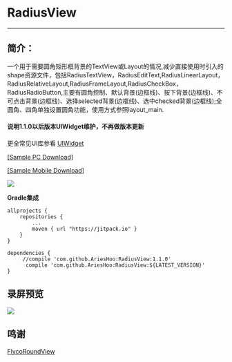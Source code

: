# RadiusView
--------------------------
## 简介：

一个用于需要圆角矩形框背景的TextView或Layout的情况,减少直接使用时引入的shape资源文件，包括RadiusTextView，RadiusEditText,RadiusLinearLayout，RadiusRelativeLayout,RadiusFrameLayout,RadiusCheckBox，RadiusRadioButton,主要有圆角控制、默认背景(边框线)、按下背景(边框线)、不可点击背景(边框线)、选择selected背景(边框线)、选中checked背景(边框线);全圆角、四角单独设置圆角功能，使用方式参照layout_main.

#### 说明1.1.0以后版本UIWidget维护，不再做版本更新

更全常见UI库参看 [UIWidget](https://github.com/AriesHoo/UIWidget)

[[Sample PC Download]](https://github.com/AriesHoo/RadiusView/blob/master/apk/sample.apk)

[[Sample Mobile Download]](http://fir.im/r84v)

![](https://github.com/AriesHoo/UIWidget/blob/master/apk/qr.png)

**Gradle集成**

```
allprojects {
    repositories {
        ...
        maven { url "https://jitpack.io" }
    }
}
```

```
dependencies {
     //compile 'com.github.AriesHoo:RadiusView:1.1.0'
      compile 'com.github.AriesHoo:RadiusView:${LATEST_VERSION}'
}
```

## 录屏预览

![](https://github.com/AriesHoo/RadiusView/blob/master/screenshot/00.gif)

## 鸣谢

[FlycoRoundView](https://github.com/H07000223/FlycoRoundView)

